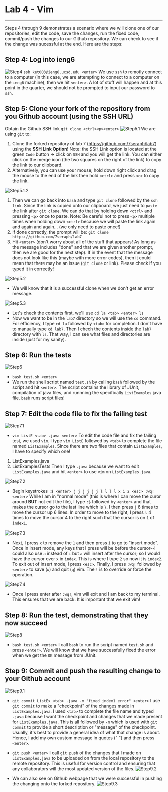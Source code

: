 # Lab 4 - Vim
---
Steps 4 through 9 demonstrates a scenario where we will clone one of our repositories, edit the code, save the changes, run the fixed code, commit/push the changes to our Github repository. We can check to see if the change was sucessful at the end. Here are the steps: 

## Step 4: Log into ieng6
![Step4](lab4-step4.png)
`ssh ket003@ieng6.ucsd.edu <enter>`
We use `ssh` to remotly connect to a computer (in this case, we are attempting to connect to a computer on the `ieng6` machine), then we hit `<enter>`. A lot of stuff will happen and at this point in the quarter, we should not be prompted to input our password to `ssh`.

## Step 5: Clone your fork of the repository from you Github account (using the SSH URL)
Obtain the Github SSH link
`git clone <ctrl><p><enter>`
![Step5.1](lab4-step5-1.png)
We are using `git` to: 
1. Clone the forked repository of lab 7 (https://github.com/7seraph/lab7) using the **SSH Link Option**! Note: the SSH Link option is located at the green `Code` button -> click on `SSH` and you will get the link. You can either click on the merge icon (the two squares on the right of the link) to copy the link to our clipboard. 
2. Alternatively, you can use your mouse; hold down right click and drag the mouse to the end of the link then hold `<ctrl>` and press `<c>` to copy the link.

![Step5.1.2](lab4-copyurl.png)
1. Then we can go back into `bash` and type `git clone` followed by the `ssh link`. Since the link is copied onto our clipboard, we just need to `paste` the link after `git clone`. We can do that by holding down `<ctrl>` and pressing `<p>` once to paste. Note: Be careful not to press `<p>` multiple times when holding down `<ctrl>` because we will paste the link again and again and again... (we only need to paste once!) 
2. If done correctly, the prompt will be: `git clone https://github.com/7seraph/lab7`
3. Hit `<enter>` (don't worry about all of the stuff that appears! As long as the message includes "done" and that we are given another prompt, then we are good for the next step). If in the event that the message does not look like this (maybe with more error codes), then it could mean that there may be an issue (`git clone` or link). Please check if you typed it in correctly!

![Step5.2](lab4-step5-2.png)
- We will know that it is a successful clone when we don't get an error message. 

![Step5.3](lab4-step5-3.png)
- Let's check the contents first, we'll use `cd la <tab> <enter> ls`
- Now we want to be in the `lab7` directory so we will use the `cd` command. For efficiency, I type `cd la` followed by `<tab>` for completion. I don't have to manually type `cd lab7`. Then I chech the contents inside the `lab7` directory with `ls`. That way, I can see what files and directories are inside (just for my sanity).

## Step 6: Run the tests
![Step6](lab4-step6.png)
- `bash test.sh <enter>`
- We run the shell script named `test.sh` by calling `bash` followed by the script and hit `<enter>`. The script contains the library of JUnit, compilation of java files, and runnning the specifically `ListExamples` java file. `bash` runs script files! 

## Step 7: Edit the code file to fix the failing test
![Step7.1](lab4-step7-1.png)
- `vim ListE <tab> .java <enter>`
To edit the code file and fix the failing test, we used `vim`. I type `vim ListE` followed by `<tab>` to complete the file named `ListExamples`. Since there are two files that contain `ListExamples`, I have to specify which one! 
1. ListExamples.java
2. ListExamplesTests
Then I type `.java` because we want to edit `ListExamples.java` and hit `<enter>` to use `vim` on `ListExamples.java`.

![Step7.2](lab4-step7-2.png)
- Begin keystrokes `:$ <enter> j j j j j j l l l l x i 2 <esc> :wq! <enter>`
While I am in "normal mode" (this is where I can move the curor around **BUT** not edit the file), I type `:$` followed by `<enter>` and that makes the cursor go to the last line which is `}`. I then press `j` 6 times to move the cursor up 6 lines. In order to move to the right, I press `l` 4 times to move the cursor 4 to the right such that the cursor is on `1` of `index1`.

![Step7.3](lab4-step7-3.png)
- Next, I press `x` to remove the `1` and then press `i` to go to "insert mode". Once in insert mode, any keys that I press will be before the cursor--I could also use `a` instead of `i` but `a` will insert after the cursor; so I would have the cursor over `x` in `index`. This is where I type `2` so now it is `index2`. To exit out of insert mode, I press `<esc>`. Finally, I press `:wq!` followed by `<enter>` to save (`w`) and quit (`q`) vim. The `!` is to override or force the operation.

![Step7.4](lab4-step7-4.png)
- Once I press enter after `:wq!`, vim will exit and I am back to my terminal.
This ensures that we are back. It is important that we exit vim!

## Step 8: Run the test, demonstrating that they now succeed
![Step8](lab4-step8.png)
- `bash test.sh <enter>`
I call `bash` to run the script named `test.sh` and press `<enter>`. We will know that we have successfully fixed the error when we get the `OK` message from JUnit.

## Step 9: Commit and push the resulting change to your Github account
![Step9.1](lab4-step9-1.png)
- `git commit ListEx <tab> .java -m "fixed index1 error" <enter>`
I use `git commit` to make a "checkpoint" of the changes made in `ListExamples.java`. I used `<tab>` to complete the file name and typed `.java` because I want the checkpoint and changes that we made present for `ListExamples.java`. This is all followed by `-m` which is used with `git commit` to provide a short description or "message" of the checkpoint. Usually, it's best to provide a general idea of what that change is about. Hence, I add my own custom message in quotes (" ") and then press `<enter>`.

- `git push <enter>`
I call `git push` of the changes that I made on `ListExamples.java` to be uploaded on from the local repository to the remote repository. This is useful for version control and ensuring that any collaborators will the most updated version of the files. 
![Step9.2](lab4-step9-2.png)
- We can also see on Github webpage that we were successful in pushing the changing onto the forked repository.
![Step9.3](lab4-step9-3.png)
